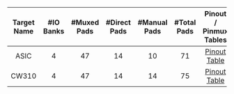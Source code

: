 <!--
DO NOT EDIT THIS FILE DIRECTLY.
It has been generated with the following command:
util/topgen.py -t hw/top_earlgrey/data/top_earlgrey.hjson -o hw/top_earlgrey/

-->

|  Target Name  |  #IO Banks  |  #Muxed Pads  |  #Direct Pads  |  #Manual Pads  |  #Total Pads  |                               Pinout / Pinmux Tables                                |
|:-------------:|:-----------:|:-------------:|:--------------:|:--------------:|:-------------:|:-----------------------------------------------------------------------------------:|
|     ASIC      |      4      |      47       |       14       |       10       |      71       | [Pinout Table](../../../top_earlgrey/ip/pinmux/doc/autogen/pinout_asic/index.html)  |
|     CW310     |      4      |      47       |       14       |       14       |      75       | [Pinout Table](../../../top_earlgrey/ip/pinmux/doc/autogen/pinout_cw310/index.html) |
